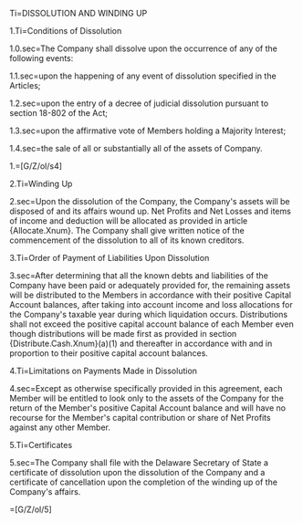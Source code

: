 Ti=DISSOLUTION AND WINDING UP

1.Ti=Conditions of Dissolution

1.0.sec=The Company shall dissolve upon the occurrence of any of the following events:

1.1.sec=upon the happening of any event of dissolution specified in the Articles;

1.2.sec=upon the entry of a decree of judicial dissolution pursuant to section 18-802 of the Act;

1.3.sec=upon the affirmative vote of Members holding a Majority Interest;

1.4.sec=the sale of all or substantially all of the assets of Company.

1.=[G/Z/ol/s4]

2.Ti=Winding Up

2.sec=Upon the dissolution of the Company, the Company's assets will be disposed of and its affairs wound up. Net Profits and Net Losses and items of income and deduction will be allocated as provided in article {Allocate.Xnum}. The Company shall give written notice of the commencement of the dissolution to all of its known creditors. 

3.Ti=Order of Payment of Liabilities Upon Dissolution

3.sec=After determining that all the known debts and liabilities of the Company have been paid or adequately provided for, the remaining assets will be distributed to the Members in accordance with their positive Capital Account balances, after taking into account income and loss allocations for the Company's taxable year during which liquidation occurs.  Distributions shall not exceed the positive capital account balance of each Member even though distributions will be made first as provided in section {Distribute.Cash.Xnum}(a)(1) and thereafter in accordance with and in proportion to their positive capital account balances.

4.Ti=Limitations on Payments Made in Dissolution

4.sec=Except as otherwise specifically provided in this agreement, each Member will be entitled to look only to the assets of the Company for the return of the Member's positive Capital Account balance and will have no recourse for the Member's capital contribution or share of Net Profits against any other Member.

5.Ti=Certificates

5.sec=The Company shall file with the Delaware Secretary of State a certificate of dissolution upon the dissolution of the Company and a certificate of cancellation upon the completion of the winding up of the Company's affairs.

=[G/Z/ol/5]
